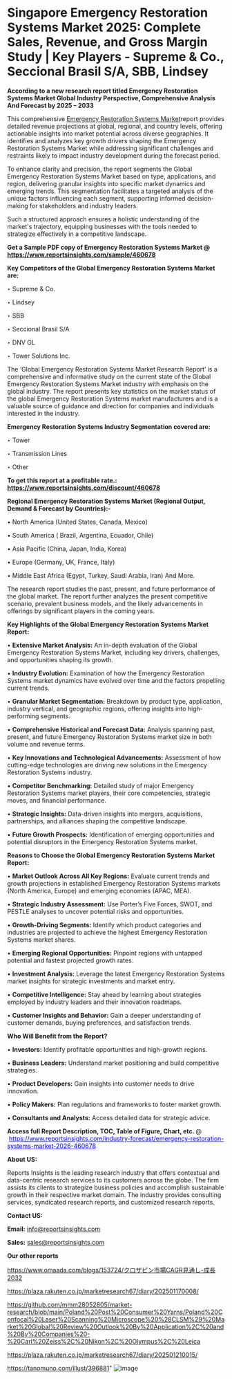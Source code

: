 # Singapore Emergency Restoration Systems Market 2025: Complete Sales, Revenue, and Gross Margin Study | Key Players - Supreme & Co., Seccional Brasil S/A, SBB, Lindsey

<strong>According to a new research report titled Emergency Restoration Systems Market Global Industry Perspective, Comprehensive Analysis And Forecast by 2025 – 2033</strong>

This comprehensive <a href=https://www.reportsinsights.com/sample/460678>Emergency Restoration Systems Market</a>report provides detailed revenue projections at global, regional, and country levels, offering actionable insights into market potential across diverse geographies. It identifies and analyzes key growth drivers shaping the Emergency Restoration Systems Market while addressing significant challenges and restraints likely to impact industry development during the forecast period.

To enhance clarity and precision, the report segments the Global Emergency Restoration Systems Market based on type, applications, and region, delivering granular insights into specific market dynamics and emerging trends. This segmentation facilitates a targeted analysis of the unique factors influencing each segment, supporting informed decision-making for stakeholders and industry leaders.

Such a structured approach ensures a holistic understanding of the market's trajectory, equipping businesses with the tools needed to strategize effectively in a competitive landscape.

<strong>Get a Sample PDF copy of Emergency Restoration Systems Market </strong><strong>@<a href=https://www.reportsinsights.com/sample/460678 style=color:#0000ff;> https://www.reportsinsights.com/sample/460678</a></strong></font>

<strong>Key Competitors of the Global Emergency Restoration Systems Market are:</strong>

‣ Supreme & Co.

‣ Lindsey

‣ SBB

‣ Seccional Brasil S/A

‣ DNV GL

‣ Tower Solutions Inc.

The ‘Global Emergency Restoration Systems Market Research Report’ is a comprehensive and informative study on the current state of the Global Emergency Restoration Systems Market industry with emphasis on the global industry. The report presents key statistics on the market status of the global Emergency Restoration Systems market manufacturers and is a valuable source of guidance and direction for companies and individuals interested in the industry.

<strong>Emergency Restoration Systems Industry Segmentation covered are:</strong>

‣ Tower

‣ Transmission Lines

‣ Other

<strong>To get this report at a profitable rate.: <a href=https://www.reportsinsights.com/discount/460678 style=color:#0000ff;>https://www.reportsinsights.com/discount/460678</a></strong></font>

<strong>Regional Emergency Restoration Systems Market (Regional Output, Demand &amp; Forecast by Countries):-</strong>

• North America (United States, Canada, Mexico)

• South America ( Brazil, Argentina, Ecuador, Chile)

• Asia Pacific (China, Japan, India, Korea)

• Europe (Germany, UK, France, Italy)

• Middle East Africa (Egypt, Turkey, Saudi Arabia, Iran) And More.

The research report studies the past, present, and future performance of the global market. The report further analyzes the present competitive scenario, prevalent business models, and the likely advancements in offerings by significant players in the coming years.

<strong>Key Highlights of the Global Emergency Restoration Systems Market Report:</strong>

• <strong>Extensive Market Analysis:</strong> An in-depth evaluation of the Global Emergency Restoration Systems Market, including key drivers, challenges, and opportunities shaping its growth.

• <strong>Industry Evolution:</strong> Examination of how the Emergency Restoration Systems market dynamics have evolved over time and the factors propelling current trends.

• <strong>Granular Market Segmentation:</strong> Breakdown by product type, application, industry vertical, and geographic regions, offering insights into high-performing segments.

• <strong>Comprehensive Historical and Forecast Data:</strong> Analysis spanning past, present, and future Emergency Restoration Systems market size in both volume and revenue terms.

• <strong>Key Innovations and Technological Advancements:</strong> Assessment of how cutting-edge technologies are driving new solutions in the Emergency Restoration Systems industry.

• <strong>Competitor Benchmarking:</strong> Detailed study of major Emergency Restoration Systems market players, their core competencies, strategic moves, and financial performance.

• <strong>Strategic Insights:</strong> Data-driven insights into mergers, acquisitions, partnerships, and alliances shaping the competitive landscape.

• <strong>Future Growth Prospects:</strong> Identification of emerging opportunities and potential disruptors in the Emergency Restoration Systems market.

<strong>Reasons to Choose the Global Emergency Restoration Systems Market Report:</strong>

• <strong>Market Outlook Across All Key Regions:</strong> Evaluate current trends and growth projections in established Emergency Restoration Systems markets (North America, Europe) and emerging economies (APAC, MEA).

• <strong>Strategic Industry Assessment:</strong> Use Porter’s Five Forces, SWOT, and PESTLE analyses to uncover potential risks and opportunities.

• <strong>Growth-Driving Segments:</strong> Identify which product categories and industries are projected to achieve the highest Emergency Restoration Systems market shares.

• <strong>Emerging Regional Opportunities:</strong> Pinpoint regions with untapped potential and fastest projected growth rates.

• <strong>Investment Analysis:</strong> Leverage the latest Emergency Restoration Systems market insights for strategic investments and market entry.

• <strong>Competitive Intelligence:</strong> Stay ahead by learning about strategies employed by industry leaders and their innovation roadmaps.

• <strong>Customer Insights and Behavior:</strong> Gain a deeper understanding of customer demands, buying preferences, and satisfaction trends.

<strong>Who Will Benefit from the Report?</strong>

• <strong>Investors:</strong> Identify profitable opportunities and high-growth regions.

• <strong>Business Leaders:</strong> Understand market positioning and build competitive strategies.

• <strong>Product Developers:</strong> Gain insights into customer needs to drive innovation.

• <strong>Policy Makers:</strong> Plan regulations and frameworks to foster market growth.

• <strong>Consultants and Analysts:</strong> Access detailed data for strategic advice.
</ul>
<strong>Access full Report Description, TOC, Table of Figure, Chart, etc. </strong>@  <a href=https://www.reportsinsights.com/industry-forecast/emergency-restoration-systems-market-2026-460678 style=color:#0000ff;>https://www.reportsinsights.com/industry-forecast/emergency-restoration-systems-market-2026-460678</a></font>

<strong><strong>About US</strong>:</strong>

Reports Insights is the leading research industry that offers contextual and data-centric research services to its customers across the globe. The firm assists its clients to strategize business policies and accomplish sustainable growth in their respective market domain. The industry provides consulting services, syndicated research reports, and customized research reports.

<strong>Contact US:</strong>

<p class=""""><b>Email:</b> <a href=mailto:info@reportsinsights.com>info@reportsinsights.com</a></p>
<p class=""""><b>Sales:</b> <a href=mailto:sales@reportsinsights.com>sales@reportsinsights.com</a></p>

<strong>Our other reports</strong>

<a href=https://www.omaada.com/blogs/153724/クロザピン市場CAGR見通し-成長2032>https://www.omaada.com/blogs/153724/クロザピン市場CAGR見通し-成長2032</a>

<a href=https://plaza.rakuten.co.jp/marketresearch67/diary/202501170008/>https://plaza.rakuten.co.jp/marketresearch67/diary/202501170008/</a>

<a href=https://github.com/mmm28052805/market-research/blob/main/Poland%20Post%20Consumer%20Yarns/Poland%20Confocal%20Laser%20Scanning%20Microscope%20%28CLSM%29%20Market%20Global%20Review%20Outlook%20By%20Application%2C%20and%20By%20Companies%20-%20Carl%20Zeiss%2C%20Nikon%2C%20Olympus%2C%20Leica>https://github.com/mmm28052805/market-research/blob/main/Poland%20Post%20Consumer%20Yarns/Poland%20Confocal%20Laser%20Scanning%20Microscope%20%28CLSM%29%20Market%20Global%20Review%20Outlook%20By%20Application%2C%20and%20By%20Companies%20-%20Carl%20Zeiss%2C%20Nikon%2C%20Olympus%2C%20Leica</a>

<a href=https://plaza.rakuten.co.jp/marketresearch67/diary/202501210015/>https://plaza.rakuten.co.jp/marketresearch67/diary/202501210015/</a>

<a href=https://tanomuno.com/illust/396881>https://tanomuno.com/illust/396881</a>"
![image](https://github.com/user-attachments/assets/0f4cb229-e6da-4f8a-b5f0-93a2cfa53337)
